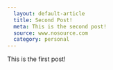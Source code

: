```yaml
---
  layout: default-article
  title: Second Post!
  meta: This is the second post!
  source: www.nosource.com
  category: personal
---
```


This is the first post!
